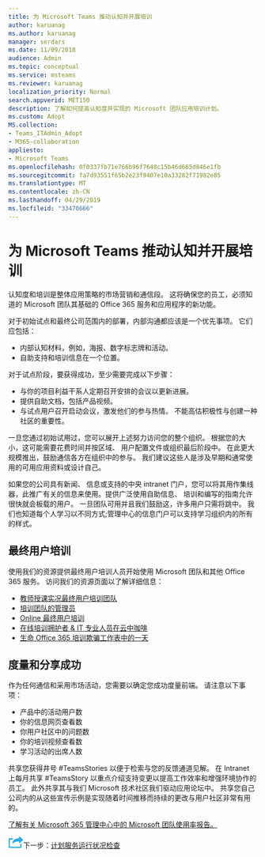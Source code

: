 ```yaml
---
title: 为 Microsoft Teams 推动认知并开展培训
author: karuanag
ms.author: karuanag
manager: serdars
ms.date: 11/09/2018
audience: Admin
ms.topic: conceptual
ms.service: msteams
ms.reviewer: karuanag
localization_priority: Normal
search.appverid: MET150
description: 了解如何提高认知度并实现的 Microsoft 团队应用培训计划。
ms.custom: Adopt
MS.collection:
- Teams_ITAdmin_Adopt
- M365-collaboration
appliesto:
- Microsoft Teams
ms.openlocfilehash: 0f0337fb71e766b96f7648c15b46d665d846e1fb
ms.sourcegitcommit: fa7d93551f65b2e23f9407e10a33282f71982e85
ms.translationtype: MT
ms.contentlocale: zh-CN
ms.lasthandoff: 04/29/2019
ms.locfileid: "33470666"
---
```

# <a name="drive-awareness-and-implement-training-for-microsoft-teams"></a>为 Microsoft Teams 推动认知并开展培训

认知度和培训是整体应用策略的市场营销和通信段。 这将确保您的员工，必须知道的 Microsoft 团队其基础的 Office 365 服务和应用程序的新功能。
   
对于初始试点和最终公司范围内的部署，内部沟通都应该是一个优先事项。 它们应包括：

- 内部认知材料，例如，海报、数字标志牌和活动。
- 自助支持和培训信息在一个位置。

对于试点阶段，要获得成功，至少需要完成以下步骤：

- 与你的项目利益干系人定期召开安排的会议以更新进展。
- 提供自助文档，包括产品视频。
- 与试点用户召开启动会议，激发他们的参与热情。 不能高估积极性与创建一种社区的重要性。

一旦您通过初始试用过，您可以展开上述努力访问您的整个组织。 根据您的大小，这可能需要花费时间并按区域、 用户配置文件或组织最后阶段中。 在此更大规模推出，鼓励通信各方在组织中的参与。 我们建议这些人是涉及早期和通常使用的可用应用资料或设计自己。

如果您的公司具有新闻、 信息或支持的中央 intranet 门户，您可以将其用作集线器，此推广有关的信息来使用。提供广泛使用自助信息、 培训和编写的指南允许很快就会板载的用户。 一旦团队可用并且我们鼓励这，许多用户只需将跳中。 我们也知道每个人学习以不同方式;管理中心的信息门户可以支持学习组织内的所有的样式。

## <a name="implement-end-user-training"></a>最终用户培训

使用我们的资源提供最终用户培训人员开始使用 Microsoft 团队和其他 Office 365 服务。 访问我们的资源页面以了解详细信息：

- [教师授课实况最终用户培训团队](instructor-led-training-teams-landing-page.md)
- [培训团队的管理员](itadmin-readiness.md)
- [Online 最终用户培训](enduser-training.md)
- [在线培训拥护者 & IT 专业人员在云中咖啡](https://aka.ms/CoffeeintheCloud) 
- [生命 Office 365 培训欺骗工作表中的一天](https://aka.ms/O365AdoptionTools)

## <a name="measure-and-share-success"></a>度量和分享成功

作为任何通信和采用市场活动，您需要以确定您成功度量前端。 请注意以下事项：

- 产品中的活动用户数
- 你的信息网页查看数
- 你用户社区中的问题数
- 你的培训视频查看数
- 学习活动的出席人数

共享您获得井号 #TeamsStories 以便于检索与您的反馈通道见解。 在 Intranet 上每月共享 #TeamsStory 以重点介绍支持变更以提高工作效率和增强环境协作的员工。 此外共享其与我们 Microsoft 技术社区我们驱动应用论坛中。 共享您自己公司内的从这些宣传示例是实现随着时间推移而持续的更改与用户社区非常有用的。

[了解有关 Microsoft 365 管理中心中的 Microsoft 团队使用率报告。](teams-activity-reports.md)

![下一步步骤图标](media/teams-adoption-next-icon.png)下一步：[计划服务运行状况检查](teams-adoption-schedule-service-health-reviews.md)
